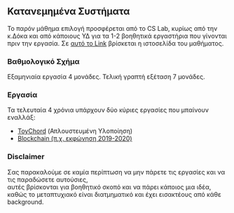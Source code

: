 ## Κατανεμημένα Συστήματα

Το παρόν μάθημα επιλογή προσφέρεται από το CS Lab, κυρίως από την κ.Δόκα και από κάποιους ΥΔ για τα 1-2 βοηθητικά εργαστήρια που γίνονται πριν την εργασία.
Σε [αυτό το Link](http://www.cslab.ece.ntua.gr/courses/distrib/more_info.go) βρίσκεται η ιστοσελίδα του μαθήματος.

### Βαθμολογικό Σχήμα
Εξαμηνιαία εργασία 4 μονάδες. Τελική γραπτή εξέταση 7 μονάδες.

### Εργασία
Τα τελευταία 4 χρόνια υπάρχουν δύο κύριες εργασίες που μπαίνουν εναλλάξ:
- [ToyChord](https://pdos.csail.mit.edu/6.824/papers/stoica-chord.pdf) (Απλουστευμένη Υλοποίηση)
- [Blockchain (π.χ. εκφώνηση 2019-2020)](http://www.cslab.ece.ntua.gr/courses/distrib/2019/files/fall2019_20/assignment.pdf)

### Disclaimer
Σας παρακαλούμε σε καμία περίπτωση να μην πάρετε τις εργασίες και να τις παραδώσετε αυτούσιες,  
αυτές βρίσκονται για βοηθητικό σκοπό και να πάρει κάποιος μια ιδέα,  
καθώς το μεταπτυχιακό είναι διατμηματικό και έχει εισακτέους από κάθε background. 
